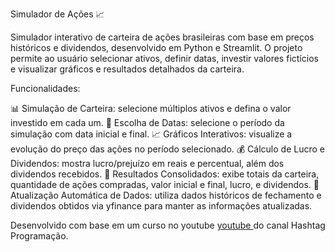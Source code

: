 Simulador de Ações 📈

Simulador interativo de carteira de ações brasileiras com base em preços históricos e dividendos, desenvolvido em Python e Streamlit. 
O projeto permite ao usuário selecionar ativos, definir datas, investir valores fictícios e visualizar gráficos e resultados detalhados da carteira.

Funcionalidades:

📊 Simulação de Carteira: selecione múltiplos ativos e defina o valor investido em cada um.
📅 Escolha de Datas: selecione o período da simulação com data inicial e final.
📈 Gráficos Interativos: visualize a evolução do preço das ações no período selecionado.
💰 Cálculo de Lucro e Dividendos: mostra lucro/prejuízo em reais e percentual, além dos dividendos recebidos.
🧮 Resultados Consolidados: exibe totais da carteira, quantidade de ações compradas, valor inicial e final, lucro, e dividendos.
🔄 Atualização Automática de Dados: utiliza dados históricos de fechamento e dividendos obtidos via yfinance para manter as informações atualizadas.

Desenvolvido com base em um curso no youtube [youtube ](https://www.youtube.com/watch?v=NsjA-c8596k) do canal Hashtag Programação.
